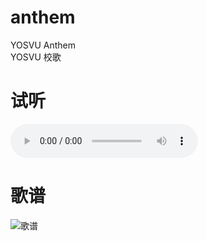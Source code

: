 # anthem

YOSVU Anthem  
YOSVU 校歌


# 试听

<audio src="https://raw.fastgit.org/YOSVU/anthem/main/music/%E4%B8%BA%E4%BA%86%E4%B8%96%E7%95%8C.mp3" controls="controls"></audio>

# 歌谱

![歌谱](https://raw.fastgit.org/YOSVU/anthem/main/music/%E4%B8%BA%E4%BA%86%E4%B8%96%E7%95%8C.png)
